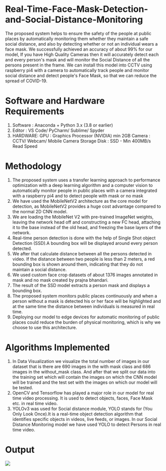 # Real-Time-Face-Mask-Detection-and-Social-Distance-Monitoring

The proposed system helps to ensure the safety of the people at public places by automatically monitoring them whether they maintain a safe social distance, and also by detecting whether or not an individual wears a face mask. We successfully achieved an accuracy of about 99% for our model, If you have High Quality Cameras then it will accurately detect each and every person's mask and will monitor the Social Distance of all the persons present in the frame. We can install this model into CCTV using raspberry pi4 with a camera to automatically track people and monitor social distance and detect people's Face Mask, so that we can reduce the spread of COVID-19.

# Software and Hardware Requirements 
1. Software : Anaconda + Python 3.x (3.8 or earlier)
2. Editor : VS Code/ PyCharm/ Sublime/ Spyder
3. HARDWARE: GPU : Graphics Processor (NVIDIA) min 2GB
             Camera : CCTV/ Webcam/ Mobile Camera 
             Storage Disk : SSD - Min 400MB/s Read Speed

# Methodology
1. The proposed system uses a transfer learning approach to performance optimization with a deep learning algorithm and a computer vision to automatically monitor people in public places with a camera integrated with a raspberry pi4 and to detect people with mask or no mask
2. We have used the MobileNetV2 architecture as the core model for detection, as MobileNetV2 provides a huge cost advantage compared to the normal 2D CNN model.
3. We are loading the MobileNet V2 with pre-trained ImageNet weights, leaving the network head off and constructing a new FC head, attaching it to the base instead of the old head, and freezing the base layers of the network.
4. Real-time person detection is done with the help of Single Shot object Detection (SSD).A bounding box will be displayed around every person detected.
5. We after that calculate distance between all the persons detected in video. If the distance between two people is less than 2 meters, a red bounding box is shown around them, indicating that they do not maintain a social distance.
6. We used custom face crop datasets of about 1376  images annotated in mask and no mask created by prajna bhandari.
7. The result of the SSD model extracts a person mask and displays a bounding box.
8. The proposed system monitors public places continuously and when a person without a mask is detected  his or her face will be highlighted and at the same time the distance between individuals is measured in real time. 
9. Deploying our model to edge devices for automatic monitoring of public places could reduce the burden of physical monitoring, which is why we choose to use this architecture.

# Algorithms Implemented
1. In Data Visualization we visualize the total number of images in our dataset
that is there are 690 images in the with mask class and 686 images in the without_mask class. And after that we split our data into the training set which will contain the images on which the CNN model will be trained and the test set with the images on which our model will be tested.
2. OpenCV and Tensorflow has played a major role in our model for real time video processing. It is used to detect objects, faces, Face Mask etc. in real time video.
3. YOLOv3 was used for Social distance module, YOLO stands for (You Only Look Once).It is a real-time object detection algorithm that identifies specific objects in videos, live feeds, or images.
In our Social Distance Monitoring model we have used YOLO to detect Persons in real time video.

# Output
<img src="Downloads/sd1.png">
